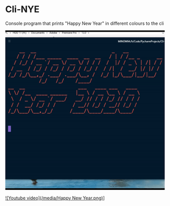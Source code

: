 # Cli-NYE
Console program that prints "Happy New Year" in different colours to the cli

![Demo](media/demo.gif)

[![Youtube video](/media/Happy New Year.png)](https://www.youtube.com/watch?v=11olm7cfHlQ)]
